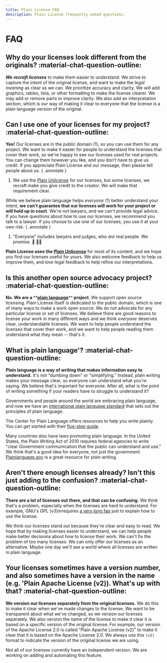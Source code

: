 ```yaml
---
title: Plain License FAQ
description: Plain License frequently asked questions.
---
```


# FAQ

## Why do your licenses look different from the originals?  :material-chat-question-outline:

***We recraft licenses*** to make them easier to understand. We strive to capture the *intent* of the original license, and want to make the *legal meaning* as clear as we can. We prioritize accuracy and clarity. We will add graphics, tables, lists, or other formatting to make the license clearer. We may add or remove parts to improve clarity. We also add an interpretation section, which is our way of making it clear to everyone that the license is a plain language version of the original.

## Can I use one of your licenses for my project?  :material-chat-question-outline:

**Yes!** Our licenses are in the public domain (1), so you can use them for any project. We want to make it easier for people to understand the licenses that cover their work, so we're happy to see our licenses used for real projects. You can change them however you like, and you don't have to give us credit. If you appreciate Plain License and our message, then please tell people about us.
{ .annotate }

1. We use the [Plain Unlicense](../licenses/public-domain/unlicense.md) for our licenses, but some licenses, we recraft make you give credit to the creator. We will make that requirement clear.

While we believe plain language helps *everyone* (1) better understand your intent, **we can't guarantee that our licenses will work for your project or will hold up in court**. We're not lawyers, and we can't provide legal advice. If you have questions about how to use our licenses, we recommend you talk to a lawyer. If you choose to use one of our licenses, you use it at your own risk.
{ .annotate }

1. "Everyone" includes lawyers and judges, who *are* real people. We promise. :briefcase: :woman_judge:

**Plain License uses the [Plain Unlicense](../licenses/public-domain/unlicense.md)** for most of its content, and we hope you find our licenses useful for yours. We also welcome feedback to help us improve them, and *love* legal feedback to help refine our interpretations.

## Is this another open source advocacy project?  :material-chat-question-outline:

**No. We are a ^^[plain language](#what-is-plain-language--material-chat-question-outline)^^ project**. We support open source licensing. Plain License itself is dedicated to the public domain, which is one of many ways to make a work open source. We do not advocate for any particular license or set of licenses. We believe there are good reasons to license your work in many different ways and we think *everyone* deserves clear, understandable licenses. We want to help people understand the licenses that cover their work, and we want to help people reading them understand what they mean -- that's it.

## What is plain language'?  :material-chat-question-outline:

**Plain language is a way of writing that makes information easy to understand.** It's not "dumbing down" or "simplifying." Instead, plain writing makes your message clear, so everyone can understand what you're saying. We believe that's important for everyone. After all, what is the point of writing something if your readers have to struggle to understand it?

Governments and people around the world are embracing plain language, and now we have an [international plain language standard](https://www.iso.org/standard/71632.html) that sets out the principles of plain language.

The Center for Plain Language offers resources to help you write plainly. You can get started with their [five-step guide](https://centerforplainlanguage.org/learning-training/five-steps-plain-language/).

Many countries also have laws promoting plain language. In the United States, the Plain Writing Act of 2010 requires federal agencies to write "clear Government communication that the public can understand and use." We think that's a good idea for everyone, not just the government. [Plainlanguage.gov](https://www.plainlanguage.gov/) is a great resource for plain writing.

## Aren't there enough licenses already? Isn't this just adding to the confusion?  :material-chat-question-outline:

**There are a lot of licenses out there, and that can be confusing.** We think that's a problem, especially when the licenses are hard to understand. For example, GNU's GPL (v3)mrequires [a very long faq](https://www.gnu.org/licenses/gpl-faq.html) just to explain how to use the license.

We think our licenses stand out because they're clear and easy to read. We hope that by making licenses easier to understand, we can help people make better decisions about how to license their work. We can't fix the problem of too many licenses. We can only offer our licenses as an alternative. Maybe one day we'll see a world where all licenses are written in plain language.

## Your licenses sometimes have a version number, and also sometimes have a version in the name (e.g. 'Plain Apache License (v2)). What's up with that? :material-chat-question-outline:

**We version our licenses separately from the original licenses.** We do this to make it clear when we've made changes to the license. We want to be transparent about what we've changed, so we version our licenses separately. We also version the name of the license to make it clear it is based on a specific version of the original license. For example, our version of the Apache License 2.0 is called "Plain Apache License (v2)" to make it clear that it is based on the Apache License 2.0. We always use this `(v2)` format to indicate the version of the original license we are using.

Not all of our licenses currently have an independent version. We are working on adding and automating this feature.
